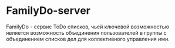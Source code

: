 # FamilyDo-server
FamilyDo - сервис ToDo списков, чьей ключевой возможностью является возможность объединения пользователей в группы с объединением списков дел для коллективного управления ими.

